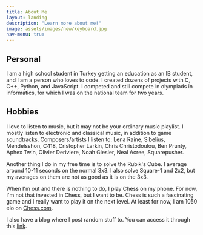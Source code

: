 ```yaml
---
title: About Me
layout: landing
description: "Learn more about me!"
image: assets/images/new/keyboard.jpg
nav-menu: true
---
```


<!-- Main -->
<div id="main" class="alt">

<!-- One -->
<section id="one">
	<div class="inner">

<!-- Content -->
<h2 id="content">
	Personal
</h2>

<p>
	I am a high school student in Turkey getting an education as an IB student, and I am a person who loves to code. I created dozens of projects with C, C++, Python, and JavaScript. I competed and still compete in olympiads in informatics, for which I was on the national team for two years. 
</p>

<h2 id="content">
	Hobbies
</h2>

<p>
	I love to listen to music, but it may not be your ordinary music playlist. I mostly listen to electronic and classical music, in addition to game soundtracks. Composers/artists I listen to: Lena Raine, Sibelius, Mendelsshon, C418, Cristopher Larkin, Chris Christodoulou, Ben Prunty, Aphex Twin, Olivier Deriviere, Noah Giesler, Neal Acree, Squarepusher.
</p>

<p>
	Another thing I do in my free time is to solve the Rubik's Cube. I average around 10-11 seconds on the normal 3x3. I also solve Square-1 and 2x2, but my averages on them are not as good as it is on the 3x3.
</p>

<p>
	When I'm out and there is nothing to do, I play Chess on my phone. For now, I'm not that invested in Chess, but I want to be. Chess is such a fascinating game and I really want to play it on the next level. At least for now, I am 1050 elo on <a href="https://">Chess.com</a>.
</p>

<p>
	I also have a blog where I post random stuff to. You can access it through this <a href="https://blog.mkutay.dev">link</a>.
</p>

</div>
</section>

</div>
